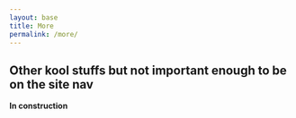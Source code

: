 ```yaml
---
layout: base
title: More
permalink: /more/
---
```


## Other kool stuffs but not important enough to be on the site nav

**In construction**
